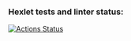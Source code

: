 ### Hexlet tests and linter status:
[![Actions Status](https://github.com/Nikita-Pomogalov/layout-designer-project-58/actions/workflows/hexlet-check.yml/badge.svg)](https://github.com/Nikita-Pomogalov/layout-designer-project-58/actions)